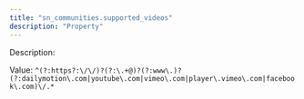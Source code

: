 ```yaml
---
title: "sn_communities.supported_videos"
description: "Property"
---
```


Description: 

Value: `^(?:https?:\/\/)?(?:\.+@)?(?:www\.)?(?:dailymotion\.com|youtube\.com|vimeo\.com|player\.vimeo\.com|facebook\.com)\/.*`